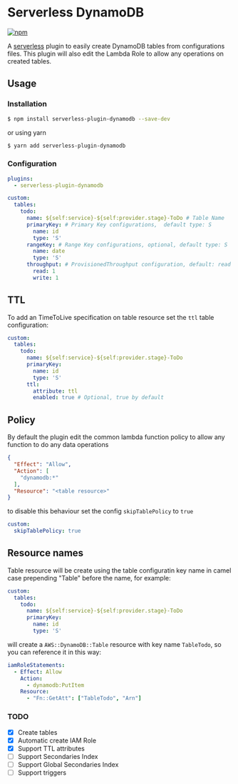 # Serverless DynamoDB

[![npm](https://img.shields.io/npm/v/serverless-plugin-dynamodb.svg)](https://www.npmjs.com/package/serverless-plugin-dynamodb)

A [serverless](https://serverless.com) plugin to easily create DynamoDB tables from configurations files. This plugin will also edit the Lambda Role to allow any operations on created tables.

## Usage

### Installation

```bash
$ npm install serverless-plugin-dynamodb --save-dev
```
or using yarn
```bash
$ yarn add serverless-plugin-dynamodb
```

### Configuration

```yaml
plugins:
  - serverless-plugin-dynamodb

custom:
  tables:
    todo:
      name: ${self:service}-${self:provider.stage}-ToDo # Table Name
      primaryKey: # Primary Key configurations,  default type: S
        name: id
        type: 'S'
      rangeKey: # Range Key configurations, optional, default type: S
        name: date
        type: 'S'
      throughput: # ProvisionedThroughput configuration, default: read 1 and write 1
        read: 1
        write: 1
```

## TTL

To add an TimeToLive specification on table resource set the `ttl` table configuration:
```yml
custom:
  tables:
    todo:
      name: ${self:service}-${self:provider.stage}-ToDo
      primaryKey:
        name: id
        type: 'S'
      ttl: 
        attribute: ttl
        enabled: true # Optional, true by default
```

## Policy

By default the plugin edit the common lambda function policy to allow any function to do any data operations
```json
{
  "Effect": "Allow",
  "Action": [
    "dynamodb:*"
  ],
  "Resource": "<table resource>"
}
``` 
to disable this behaviour set the config `skipTablePolicy` to `true`
```yaml
custom:
  skipTablePolicy: true
```

## Resource names

Table resource will be create using the table configuratin key name in camel case prepending "Table" before the name,
for example:
```yml
custom:
  tables:
    todo:
      name: ${self:service}-${self:provider.stage}-ToDo
      primaryKey:
        name: id
        type: 'S'
```
will create a `AWS::DynamoDB::Table` resource with key name `TableTodo`, so you can reference it in this way:
```yml
iamRoleStatements:
  - Effect: Allow
    Action:
      - dynamodb:PutItem
    Resource: 
      - "Fn::GetAtt": ["TableTodo", "Arn"]
```

### TODO

- [x] Create tables
- [x] Automatic create IAM Role
- [x] Support TTL attributes
- [ ] Support Secondaries Index
- [ ] Support Global Secondaries Index
- [ ] Support triggers
